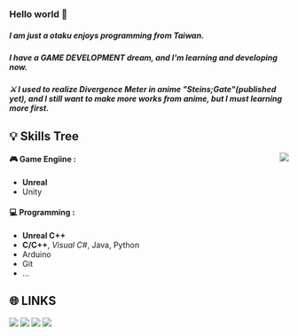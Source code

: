 ### Hello world 👋

##### I am just a otaku enjoys programming from Taiwan.
##### I have a GAME DEVELOPMENT dream, and I'm learning and developing now.

##### ⚔ I used to realize Divergence Meter in anime "Steins;Gate"(published yet), and I still want to make more works from anime, but I must learning more first.

💡 Skills Tree
---
<p><img align="right" src="https://github-readme-stats.vercel.app/api?username=KalinLai-void&show_icons=true&theme=city_lights"></p>

#### 🎮 Game Engiine :
- **Unreal**
- Unity
#### 💻 Programming : 
- **Unreal C++**
- **C/C++**, *Visual C#*, Java, Python
- Arduino
- Git
- ...

🌐 LINKS
---
<a href="https://kalinlai-void.github.io/" target="_blank"><img src="https://img.shields.io/badge/Blog--RED?style=social&logo=Hexo"></a>
<a href="https://www.facebook.com/Lai.Karlun/" target="_blank"><img src="https://img.shields.io/badge/facebook--blue?style=social&logo=Facebook"></a>
<a href="https://https://twitter.com/KalinLai_void" target="_blank"><img src="https://img.shields.io/badge/Twitter--blue?style=social&logo=Twitter"></a>
<a href="https://www.instagram.com/kalin_lai.void/" target="_blank"><img src="https://img.shields.io/badge/Instagram--blue?style=social&logo=Instagram"></a>

